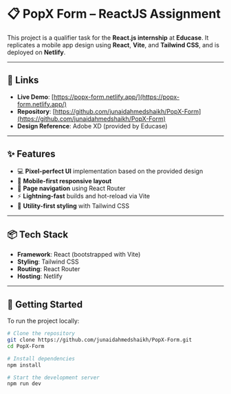 

# 📋 PopX Form – ReactJS Assignment

This project is a qualifier task for the **React.js internship** at **Educase**. It replicates a mobile app design using **React**, **Vite**, and **Tailwind CSS**, and is deployed on **Netlify**.

---

## 🔗 Links

* **Live Demo**: [https://popx-form.netlify.app/](https://popx-form.netlify.app/)
* **Repository**: [https://github.com/junaidahmedshaikh/PopX-Form](https://github.com/junaidahmedshaikh/PopX-Form)
* **Design Reference**: Adobe XD (provided by Educase)

---

## ✨ Features

* 💻 **Pixel-perfect UI** implementation based on the provided design
* 📱 **Mobile-first responsive layout**
* 🔄 **Page navigation** using React Router
* ⚡ **Lightning-fast** builds and hot-reload via Vite
* 🎨 **Utility-first styling** with Tailwind CSS

---

## 📦 Tech Stack

* **Framework**: React (bootstrapped with Vite)
* **Styling**: Tailwind CSS
* **Routing**: React Router
* **Hosting**: Netlify

---

## 📁 Getting Started

To run the project locally:

```bash
# Clone the repository
git clone https://github.com/junaidahmedshaikh/PopX-Form.git
cd PopX-Form

# Install dependencies
npm install

# Start the development server
npm run dev
```
